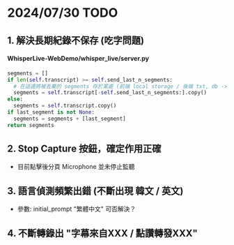# 2024/07/30 TODO

## 1. 解決長期紀錄不保存 (吃字問題)

#### WhisperLive-WebDemo/whisper_live/server.py

```python
segments = []
if len(self.transcript) >= self.send_last_n_segments:
  # 在這邊將被丟棄的 segments 存於某處 (前端 local storage / 後端 txt, db -> 需能保留完整訊息於 Frontend text box)
  segments = self.transcript[-self.send_last_n_segments:].copy()
else:
  segments = self.transcript.copy()
if last_segment is not None:
  segments = segments + [last_segment]
return segments
```

## 2. Stop Capture 按鈕，確定作用正確
- 目前點擊後分頁 Microphone 並未停止監聽

## 3. 語言偵測頻繁出錯 (不斷出現 韓文 / 英文)
- 參數: initial_prompt "繁體中文" 可否解決？

## 4. 不斷轉錄出 "字幕來自XXX / 點讚轉發XXX"
